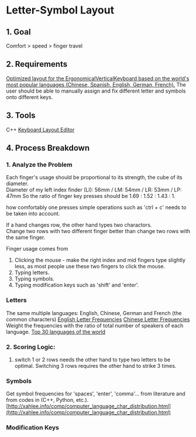 

# Letter-Symbol Layout

## 1. Goal
Comfort > speed > finger travel

## 2. Requirements
[Optimized layout for the ErgonomicalVerticalKeyboard based on the world's most popular languages (Chinese, Spanish, English, German, French).](https://www.vistawide.com/languages/top_30_languages.htm)
The user should be able to manually assign and fix different letter and symbols onto different keys.  


## 3. Tools
C++
[Keyboard Layout Editor](http://keyboard-tool.pimpmykeyboard.com/##@_name=vertical/_keyboard/_v1.0&author=Yang%20Cui&notes=The%20%22symbol%20key%22%20accesses%20the%20symbols%20marked%20at%20the%20top%20left%20cornors%20on%20the%20keycaps.%0AThe%20%22Modifcn.%20Key%20Lock%22%20locks%20the%20modification%20keys%20%22Symbol%22%20and%20%22Shift%22.;&@_x:2;&=F3%0A%0A%E2%86%91%0A3&_x:12&a:0;&=F8%0A%0A%E2%86%92%0A8%0A-;&@_y:-0.875&x:1&a:4;&=F2%0A%0A%0A2&_x:1;&=F4%0A%0A%E2%86%93%0A4&_x:10&a:0;&=F7%0A%0A%E2%86%90%0A7%0A+&_x:1;&=F9%0A%0A%0A9%0A*;&@_y:-0.875&x:4&a:4;&=F5%0A%0A%0A5&_f:2;&=F11%0A%0A%0APrintScrn&_x:6&f:3;&=F12%0A%0A%0Anum&=F6%0A%0A%0A6;&@_y:-0.875;&=F1%0A%0A%0A1&_x:16&a:0;&=F10%0A%0A%0A0%0A//;&@_y:-0.375&x:2&a:4;&=$%0A%0AR%0Ar&_x:12&a:0;&=%7D%0A%0AO%0Ao%0A8;&@_y:-0.875&x:1&a:4;&=*%0A%0AH%0Ah&_x:1;&=%5B%0A%0AF%0Af&_x:10&a:0;&=%7B%0A%0AY%0Ay%0A7&_x:1;&=+%0A%0AU%0Au%0A9;&@_y:-0.875&x:4&a:4;&=%5D%0A%0AX%0Ax&_a:7;&=&_x:6;&=Back%20Space&_f:1;&=;&@_y:-0.875&a:4&f:3;&=%7C%0A%0AQ%0Aq&_x:16&a:0;&=%5E%0A%0AJ%0Aj%0A0;&@_y:-0.375&x:2&c=#2fa342&a:4;&=%22%0A%0AN%0An&_x:12&a:0;&=/:%0A%0AA%0Aa%0A5;&@_y:-0.875&x:1&a:4;&=//%0A%0AS%0As&_x:1;&=%27%0A%0AT%0At&_x:10&a:0;&=/_%0A%0AI%0Ai%0A4&_x:1;&=-%0A%0AE%0Ae%0A6;&@_y:-0.875&x:4&c=#cccccc&a:4;&=/=%0A%0AD%0Ad&_a:7;&=Tab&_x:6;&=&_a:4;&=/&%0A%0AP%0Ap;&@_y:-0.875&c=#2fa342;&=~%0A%0AL%0Al&_x:16&a:0;&=%25%0A%0AK%0Ak%0AEnter;&@_y:-0.375&x:2&c=#cccccc&a:4;&=/@%0A%0AC%0Ac&_x:12&a:0;&=%29%0A%0A/;%0A,%0A2;&@_y:-0.875&x:1&a:4;&=#%0A%0AM%0Am&_x:1;&=%3C%0A%0AB%0Ab&_x:10&a:0;&=%28%0A%0AG%0Ag%0A1&_x:1;&=!%0A%0A?%0A.%0A3;&@_y:-0.875&x:4&a:4;&=%3E%0A%0AV%0Av&_x:8;&=%5C%0A%0AW%0Aw;&@_y:-0.875;&=%60%0A%0AZ%0Az&_x:16&a:3;&=Del%0A%0A%0A%0ADel;&@_y:-0.375&x:2&a:7;&=Shift&_x:12;&=Shift;&@_y:-0.875&x:1&f:2;&=Symbol&_x:1&f:3;&=Alt&_x:10;&=Alt&_x:1&f:2;&=Symbol;&@_y:-0.75&f:3;&=End&_x:16&a:5&f:2;&=Modifcn%0ALock%0A%0A%0A%0A%0AKey;&@_r:30&rx:6.5&ry:4.25&x:-0.25&a:7&f:3;&=Ctrl&_a:4;&=Mac%0A%0A%0AWin;&@_x:-1.25&a:7&h:2;&=Space&_a:4&f:1&h:2;&=ESC%0A%0A%0AEnter&_f:3;&=%0A%0A%0AHome;&@_x:0.75;&=%0A%0A%0AEnd;&@_r:-30&rx:13&y:-0.75&x:-3;&=%0A%0A%0APrint%20Scr&_a:7;&=Ctrl;&@_x:-3&a:4;&=%0A%0A%0APg%20Up&_f:1&h:2;&=ESC%0A%0A%0AEnter&_h:2;&=%0A0%0A%0ASpace;&@_x:-3&f:3;&=%0A%0A%0APg%20Down)


## 4. Process Breakdown
### 1. Analyze the Problem
Each finger's usage should be proportional to its strength, the cube of its diameter.  
Diameter of my left index finder (LI): 56mm / LM: 54mm / LR: 53mm / LP: 47mm
So the ratio of finger key presses should be 1.69 : 1.52 : 1.43 : 1.

how comfortably one presses simple operations such as 'ctrl + c' needs to be taken into account.

If a hand changes row, the other hand types two charactors.  
Change two rows with two different finger better than change two rows with the same finger.

Finger usage comes from
1. Clicking the mouse - make the right index and mid fingers type slightly less, as most people use these two fingers to click the mouse.
2. Typing letters.
3. Typing symbols.
4. Typing modification keys such as 'shift' and 'enter'.


### Letters
The same multiple languages: English, Chinese, German and French (the common characters)
[English Letter Frequencies](https://norvig.com/mayzner.html)
[Chinese Letter Frequencies](http://xahlee.info/kbd/chinese_pinyin_letter_frequency.html)
Weight the frequencies with the ratio of total number of speakers of each language.
[Top 30 languages of the world](https://www.vistawide.com/languages/top_30_languages.htm)

### 2. Scoring Logic:
1. switch 1 or 2 rows needs the other hand to type two letters to be optimal. Switching 3 rows requires the other hand to strike 3 times.


### Symbols
Get symbol frequencies for 'spaces', 'enter', 'comma'... from literature and from codes in (C++, Python, etc.). 
[http://xahlee.info/comp/computer_language_char_distribution.html](http://xahlee.info/comp/computer_language_char_distribution.html)

### Modification Keys


